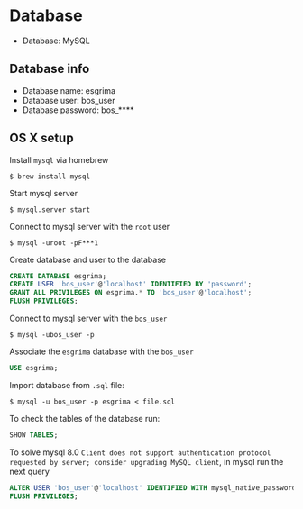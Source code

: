# Database
- Database: MySQL

## Database info
- Database name: esgrima
- Database user: bos_user
- Database password: bos_****

## OS X setup

Install `mysql` via homebrew

    $ brew install mysql

Start mysql server

    $ mysql.server start

Connect to mysql server with the `root` user

    $ mysql -uroot -pF***1

Create database and user to the database

```sql
CREATE DATABASE esgrima;
CREATE USER 'bos_user'@'localhost' IDENTIFIED BY 'password';
GRANT ALL PRIVILEGES ON esgrima.* TO 'bos_user'@'localhost';
FLUSH PRIVILEGES;
```

Connect to mysql server with the `bos_user`

    $ mysql -ubos_user -p

Associate the `esgrima` database with the `bos_user`

```sql
USE esgrima;
```

Import database from `.sql` file:

    $ mysql -u bos_user -p esgrima < file.sql

To check the tables of the database run:

```sql
SHOW TABLES;
```

To solve mysql 8.0 `Client does not support authentication protocol requested by server; consider upgrading MySQL client`, in mysql run the next query

```sql
ALTER USER 'bos_user'@'localhost' IDENTIFIED WITH mysql_native_password BY 'bos_****';
FLUSH PRIVILEGES;
```